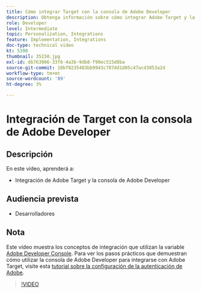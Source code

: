```yaml
---
title: Cómo integrar Target con la consola de Adobe Developer
description: Obtenga información sobre cómo integrar Adobe Target y la consola de Adobe Developer.
role: Developer
level: Intermediate
topic: Personalization, Integrations
feature: Implementation, Integrations
doc-type: technical video
kt: 5390
thumbnail: 35150.jpg
exl-id: db763906-33f6-4a3b-9db8-f90ec515d8ba
source-git-commit: 10bf0235483bb9943c787dd1d05c47acd3053a2d
workflow-type: tm+mt
source-wordcount: '89'
ht-degree: 3%

---
```


# Integración de Target con la consola de Adobe Developer

## Descripción

En este vídeo, aprenderá a:

* Integración de Adobe Target y la consola de Adobe Developer

## Audiencia prevista

* Desarrolladores

## Nota

Este vídeo muestra los conceptos de integración que utilizan la variable [Adobe Developer Console](https://developer.adobe.com/developer-console/). Para ver los pasos prácticos que demuestran cómo utilizar la consola de Adobe Developer para integrarse con Adobe Target, visite esta [tutorial sobre la configuración de la autenticación de Adobe](https://experienceleague.adobe.com/docs/target-learn/tutorials/apis/configure-io-target-integration.html?lang=en).

>[!VIDEO](https://video.tv.adobe.com/v/35150/?quality=12)
